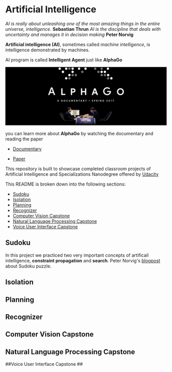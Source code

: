 # Artificial Intelligence

*AI is really about unleashing one of the most amazing things in the entire universe, intelligence.* 
**Sebastian Thrun**
*AI is the discipline that deals with uncertainty and manages it in decision making*
**Peter Norvig**

**Artificial intelligence (AI)**, sometimes called *machine intelligence*, is intelligence demonstrated by machines.

AI program is called **Intelligent Agent** just like **AlphaGo**

![lphaGo](images/alphago.jpg  "go")

you can learn more about **AlphaGo** by watching the documentary and reading the paper

- [Documentary](https://www.alphagomovie.com/)

- [Paper]()

This repository is built to showcase completed classroom projects of Artificial Intelligence and Specializations Nanodegree offered by [Udacity](https://www.udacity.com/)

This README is broken down into the following sections:

- [Sudoku](#sudoku)
- [Isolation](#isolation)
- [Planning](#planning)
- [Recognizer](#recognizer)
- [Computer Vision Capstone](#computer-vision-capstone)
- [Natural Language Processing Capstone](#natural-language-processing-capstone)
- [Voice User Interface Capstone](#voice-user-interface-capstone)

## Sudoku ##
In this project  we practiced two very important concepts of artificail intelligence, **constraint propagation** and **search**.
Peter Norvig's [blogpost](http://norvig.com/sudoku.html) about Sudoku puzzle.
## Isolation ##
## Planning ##
## Recognizer ##
## Computer Vision Capstone ##
## Natural Language Processing Capstone ##
##Voice User Interface Capstone ##
